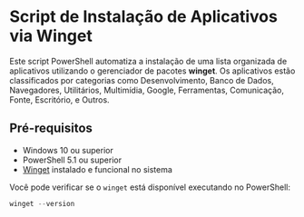 # Script de Instalação de Aplicativos via Winget

Este script PowerShell automatiza a instalação de uma lista organizada de aplicativos utilizando o gerenciador de pacotes **winget**. Os aplicativos estão classificados por categorias como Desenvolvimento, Banco de Dados, Navegadores, Utilitários, Multimídia, Google, Ferramentas, Comunicação, Fonte, Escritório, e Outros.

## Pré-requisitos

- Windows 10 ou superior
- PowerShell 5.1 ou superior
- [Winget](https://learn.microsoft.com/pt-br/windows/package-manager/winget/) instalado e funcional no sistema

Você pode verificar se o `winget` está disponível executando no PowerShell:

```powershell
winget --version
